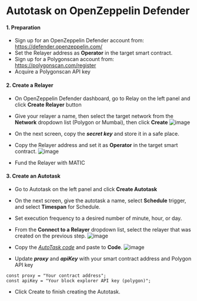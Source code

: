 # Autotask on OpenZeppelin Defender

#### 1. Preparation
- Sign up for an OpenZeppelin Defender account from: https://defender.openzeppelin.com/
- Set the Relayer address as **Operator** in the target smart contract.
- Sign up for a Polygonscan account from: https://polygonscan.com/register
- Acquire a Polygonscan API key

#### 2. Create a Relayer
- On OpenZeppelin Defender dashboard, go to Relay on the left panel and click **Create Relayer** button
- Give your relayer a name, then select the target network from the **Network** dropdown list (Polygon or Mumbai), then click **Create**
![image](https://user-images.githubusercontent.com/100549206/179154811-609ecd74-a342-4213-9add-21c0aa47fb51.png)

- On the next screen, copy the **_secret key_** and store it in a safe place.
- Copy the Relayer address and set it as **Operator** in the target smart contract.
![image](https://user-images.githubusercontent.com/100549206/179154834-5d5ba108-665e-412e-a218-0d7e72ef5ae9.png)
- Fund the Relayer with MATIC


#### 3. Create an Autotask
- Go to Autotask on the left panel and click **Create Autotask**
- On the next screen, give the autotask a name, select **Schedule** trigger, and select **Timespan** for Schedule.
- Set execution frequency to a desired number of minute, hour, or day.
- From the **Connect to a Relayer** dropdown list, select the relayer that was created on the previous step.
![image](https://user-images.githubusercontent.com/100549206/179154877-c0bfb3eb-1d69-4ee1-9a68-fc883a343fe1.png)
- Copy the *[AutoTask code](/src/Autotask.js)* and paste to **Code**. 
![image](https://user-images.githubusercontent.com/100549206/179154983-4a288fb2-7d18-4e01-935f-b145408bd4de.png)

- Update **_proxy_** and **_apiKey_** with your smart contract address and Polygon API key
```
const proxy = "Your contract address";
const apiKey = "Your block explorer API key (polygon)";
```
- Click Create to finish creating the Autotask.
